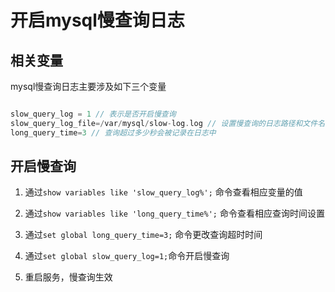 # 开启mysql慢查询日志

## 相关变量

mysql慢查询日志主要涉及如下三个变量

```c++

slow_query_log = 1 // 表示是否开启慢查询
slow_query_log_file=/var/mysql/slow-log.log // 设置慢查询的日志路径和文件名
long_query_time=3 // 查询超过多少秒会被记录在日志中

```

## 开启慢查询

1. 通过`show variables like 'slow_query_log%';` 命令查看相应变量的值

2. 通过`show variables like 'long_query_time%';` 命令查看相应查询时间设置

3. 通过`set global long_query_time=3;` 命令更改查询超时时间

4. 通过`set global slow_query_log=1;`命令开启慢查询

5. 重启服务，慢查询生效